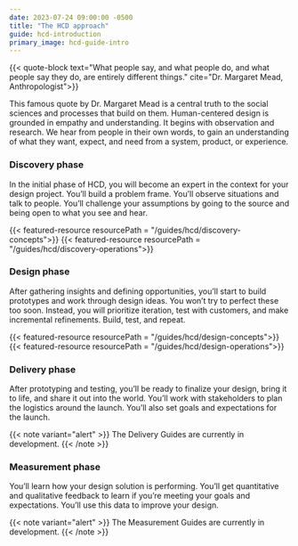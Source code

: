 ```yaml
---
date: 2023-07-24 09:00:00 -0500
title: "The HCD approach"
guide: hcd-introduction
primary_image: hcd-guide-intro
---
```


{{< quote-block text="What people say, and what people do, and what people say they do, are entirely different things." cite="Dr. Margaret Mead, Anthropologist">}}

This famous quote by Dr. Margaret Mead is a central truth to the social sciences and processes that build on them. Human-centered design is grounded in empathy and understanding. It begins with observation and research. We hear from people in their own words, to gain an understanding of what they want, expect, and need from a system, product, or experience.

### Discovery phase

In the initial phase of HCD, you will become an expert in the context for your design project. You’ll build a problem frame. You’ll observe situations and talk to people. You’ll challenge your assumptions by going to the source and being open to what you see and hear.

{{< featured-resource resourcePath = "/guides/hcd/discovery-concepts">}}
{{< featured-resource resourcePath = "/guides/hcd/discovery-operations">}}

### Design phase

After gathering insights and defining opportunities, you’ll start to build prototypes and work through design ideas. You won’t try to perfect these too soon. Instead, you will prioritize iteration, test with customers, and make incremental refinements. Build, test, and repeat.

{{< featured-resource resourcePath = "/guides/hcd/design-concepts">}}
{{< featured-resource resourcePath = "/guides/hcd/design-operations">}}

### Delivery phase

After prototyping and testing, you’ll be ready to finalize your design, bring it to life, and share it out into the world. You’ll work with stakeholders to plan the logistics around the launch. You’ll also set goals and expectations for the launch.

{{< note variant="alert" >}}
The Delivery Guides are currently in development.
{{< /note >}}

### Measurement phase

You’ll learn how your design solution is performing. You’ll get quantitative and qualitative feedback to learn if you’re meeting your goals and expectations. You’ll use this data to improve your design.

{{< note variant="alert" >}}
The Measurement Guides are currently in development.
{{< /note >}}
